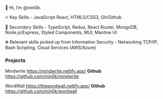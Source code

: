 👋 Hi, I’m @min0k.


🔥 Key Skills - JavaScript React, HTML5/CSS3, Git/Github

💪 Secondary Skills - TypeScript, Redux, React Router, MongoDB, Node.js/Express, Styled Components, MUI, Mantine UI

➕ Relevant skills picked up from Information Security - Networking TCP/IP, Bash Scripting, Cloud Services (AWS/Azure)
### Projects

Mindwrite https://mindwrite.netlify.app/ **Github** https://github.com/min0k/mindwrite

WordWall https://thewordwall.netlify.app/ **Github** https://github.com/min0k/wordwall



